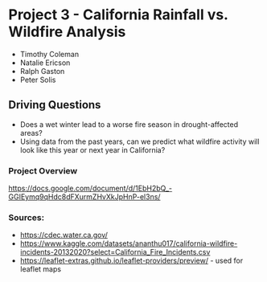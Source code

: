 # Project 3 - California Rainfall vs. Wildfire Analysis
- Timothy Coleman
- Natalie Ericson
- Ralph Gaston
- Peter Solis

## Driving Questions
- Does a wet winter lead to a worse fire season in drought-affected areas?
- Using data from the past years, can we predict what wildfire activity will look like this year or next year in California?

### Project Overview
https://docs.google.com/document/d/1EbH2bQ_-GGIEymq9qHdc8dFXurmZHvXkJpHnP-el3ns/

### Sources:
- https://cdec.water.ca.gov/
- https://www.kaggle.com/datasets/ananthu017/california-wildfire-incidents-20132020?select=California_Fire_Incidents.csv
- https://leaflet-extras.github.io/leaflet-providers/preview/ - used for leaflet maps